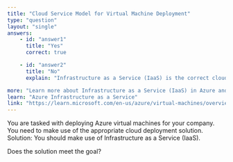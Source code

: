 ```yaml
---
title: "Cloud Service Model for Virtual Machine Deployment"
type: "question"
layout: "single"
answers:
    - id: "answer1"
      title: "Yes"
      correct: true

    - id: "answer2"
      title: "No"
      explain: "Infrastructure as a Service (IaaS) is the correct cloud service model for deploying virtual machines as it provides direct control over the computing resources, including VMs, networking, and storage. IaaS allows you to manage the operating systems, applications, and configurations of your virtual machines."

more: "Learn more about Infrastructure as a Service (IaaS) in Azure and how it enables you to deploy and manage virtual machines."
learn: "Azure Infrastructure as a Service"
link: "https://learn.microsoft.com/en-us/azure/virtual-machines/overview"
---
```

You are tasked with deploying Azure virtual machines for your company.
You need to make use of the appropriate cloud deployment solution.
Solution: You should make use of Infrastructure as a Service (IaaS).

Does the solution meet the goal?

